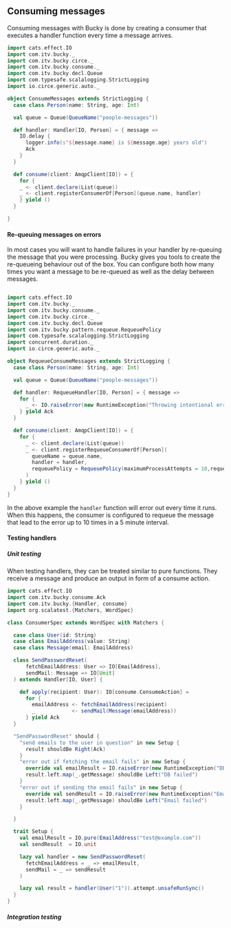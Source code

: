 ## Consuming messages

Consuming messages with Bucky is done by creating a consumer that executes 
a handler function every time a message arrives. 

```scala 
import cats.effect.IO
import com.itv.bucky._
import com.itv.bucky.circe._
import com.itv.bucky.consume._
import com.itv.bucky.decl.Queue
import com.typesafe.scalalogging.StrictLogging
import io.circe.generic.auto._

object ConsumeMessages extends StrictLogging {
  case class Person(name: String, age: Int)

  val queue = Queue(QueueName("people-messages"))

  def handler: Handler[IO, Person] = { message =>
    IO.delay {
      logger.info(s"${message.name} is ${message.age} years old")
      Ack
    }
  }

  def consume(client: AmqpClient[IO]) = {
    for {
    _ <- client.declare(List(queue))
    _ <- client.registerConsumerOf[Person](queue.name, handler)
    } yield ()
  }

}
```

#### Re-queuing messages on errors

In most cases you will want to handle failures in your handler by re-queuing
the message that you were processing. Bucky gives you tools to create the 
re-queueing behaviour out of the box. You can configure both how many times you 
want a message to be re-queued as well as the delay between messages.

```scala

import cats.effect.IO
import com.itv.bucky._
import com.itv.bucky.consume._
import com.itv.bucky.circe._
import com.itv.bucky.decl.Queue
import com.itv.bucky.pattern.requeue.RequeuePolicy
import com.typesafe.scalalogging.StrictLogging
import concurrent.duration._
import io.circe.generic.auto._

object RequeueConsumeMessages extends StrictLogging {
  case class Person(name: String, age: Int)

  val queue = Queue(QueueName("people-messages"))

  def handler: RequeueHandler[IO, Person] = { message =>
    for {
      _ <- IO.raiseError(new RuntimeException("Throwing intentional error"))
    } yield Ack
  }

  def consume(client: AmqpClient[IO]) = {
    for {
      _ <- client.declare(List(queue))
      _ <- client.registerRequeueConsumerOf[Person](
        queueName = queue.name,
        handler = handler,
        requeuePolicy = RequeuePolicy(maximumProcessAttempts = 10,requeueAfter = 5.minutes)
      )
    } yield ()
  }
}

```

In the above example the `handler` function will error out every time it runs. 
When this happens, the consumer is configured to requeue the message that lead 
to the error up to 10 times in a 5 minute interval.

#### Testing handlers

##### Unit testing

When testing handlers, they can be treated similar to pure functions. 
They receive a message and produce an output in form of a consume action.

```scala
import cats.effect.IO
import com.itv.bucky.consume.Ack
import com.itv.bucky.{Handler, consume}
import org.scalatest.{Matchers, WordSpec}

class ConsumerSpec extends WordSpec with Matchers {

  case class User(id: String)
  case class EmailAddress(value: String)
  case class Message(email: EmailAddress)

  class SendPasswordReset(
      fetchEmailAddress: User => IO[EmailAddress],
      sendMail: Message => IO[Unit]
  ) extends Handler[IO, User] {

    def apply(recipient: User): IO[consume.ConsumeAction] =
      for {
        emailAddress <- fetchEmailAddress(recipient)
        _            <- sendMail(Message(emailAddress))
      } yield Ack
  }

  "SendPasswordReset" should {
    "send emails to the user in question" in new Setup {
      result shouldBe Right(Ack)
    }
    "error out if fetching the email fails" in new Setup {
      override val emailResult = IO.raiseError(new RuntimeException("DB failed"))
      result.left.map(_.getMessage) shouldBe Left("DB failed")
    }
    "error out if sending the email fails" in new Setup {
      override val sendResult = IO.raiseError(new RuntimeException("Email failed"))
      result.left.map(_.getMessage) shouldBe Left("Email failed")
    }

  }

  trait Setup {
    val emailResult = IO.pure(EmailAddress("test@example.com"))
    val sendResult  = IO.unit

    lazy val handler = new SendPasswordReset(
      fetchEmailAddress = _ => emailResult,
      sendMail = _ => sendResult
    )

    lazy val result = handler(User("1")).attempt.unsafeRunSync()
  }
}

```  

##### Integration testing 



